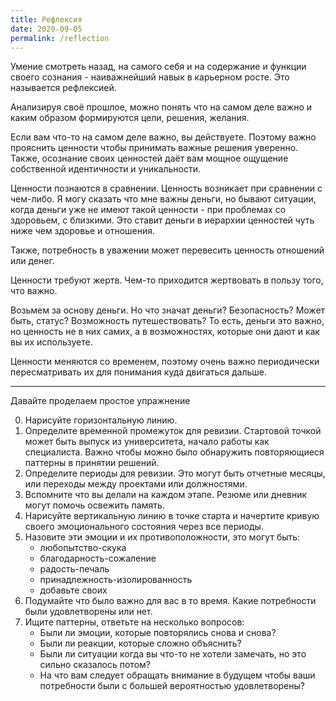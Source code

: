 ```yaml
---
title: Рефлексия
date: 2020-09-05
permalink: /reflection
---
```


Умение смотреть назад, на самого себя и на содержание и функции своего сознания - наиважнейший навык в карьерном росте. Это называется рефлексией.

Анализируя своё прошлое, можно понять что на самом деле важно и каким образом формируются цели, решения, желания.

Если вам что-то на самом деле важно, вы действуете. Поэтому важно прояснить ценности чтобы принимать важные решения уверенно. Также, осознание своих ценностей даёт вам мощное ощущение собственной идентичности и уникальности. 

Ценности познаются в сравнении. Ценность возникает при сравнении с чем-либо.
Я могу сказать что мне важны деньги, но бывают ситуации, когда деньги уже не имеют такой ценности - при проблемах со здоровьем, с близкими. Это ставит деньги в иерархии ценностей чуть ниже чем здоровье и отношения.

Также, потребность в уважении может перевесить ценность отношений или денег.

Ценности требуют жертв. Чем-то приходится жертвовать в пользу того, что важно.

Возьмем за основу деньги. Но что значат деньги? Безопасность? Может быть, статус? Возможность путешествовать? То есть, деньги это важно, но ценность не в них самих, а в возможностях, которые они дают и как вы их используете.

Ценности меняются со временем, поэтому очень важно периодически пересматривать их для понимания куда двигаться дальше.

***

Давайте проделаем простое упражнение

0. Нарисуйте горизонтальную линию.
1. Определите временной промежуток для ревизии. Стартовой точкой может быть выпуск из университета, начало работы как специалиста. Важно чтобы можно было обнаружить повторяющиеся паттерны в принятии решений.
2. Определите периоды для ревизии. Это могут быть отчетные месяцы, или переходы между проектами или должностями.
3. Вспомните что вы делали на каждом этапе. Резюме или дневник могут помочь освежить память.
4. Нарисуйте вертикальную линию в точке старта и начертите кривую своего эмоционального состояния через все периоды.
5. Назовите эти эмоции и их противоположности, это могут быть:
    - любопытство-скука
    - благодарность-сожаление
    - радость-печаль
    - принадлежность-изолированность
    - добавьте своих
6. Подумайте что было важно для вас в то время. Какие потребности были удовлетворены или нет.
7. Ищите паттерны, ответьте на несколько вопросов:
    - Были ли эмоции, которые повторялись снова и снова?
    - Были ли реакции, которые сложно объяснить?
    - Были ли ситуации когда вы что-то не хотели замечать, но это сильно сказалось потом?
    -  На что вам следует обращать внимание в будущем чтобы ваши потребности были с большей вероятностью удовлетворены?

